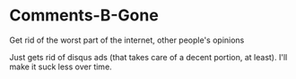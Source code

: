 Comments-B-Gone
===============

Get rid of the worst part of the internet, other people's opinions

Just gets rid of disqus ads (that takes care of a decent portion, at least). I'll make it suck less over time.
